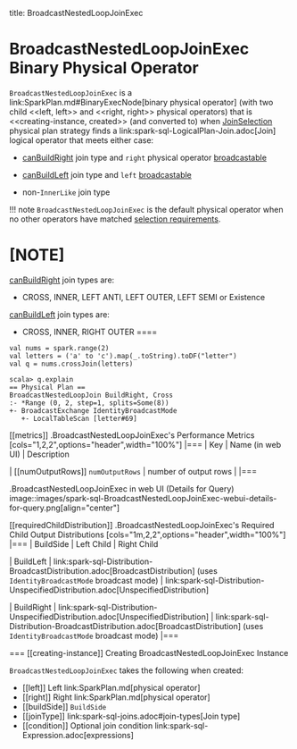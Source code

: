 title: BroadcastNestedLoopJoinExec

# BroadcastNestedLoopJoinExec Binary Physical Operator

`BroadcastNestedLoopJoinExec` is a link:SparkPlan.md#BinaryExecNode[binary physical operator] (with two child <<left, left>> and <<right, right>> physical operators) that is <<creating-instance, created>> (and converted to) when [JoinSelection](../execution-planning-strategies/JoinSelection.md) physical plan strategy finds a link:spark-sql-LogicalPlan-Join.adoc[Join] logical operator that meets either case:

* [canBuildRight](../execution-planning-strategies/JoinSelection.md#canBuildRight) join type and `right` physical operator [broadcastable](../execution-planning-strategies/JoinSelection.md#canBroadcast)

* [canBuildLeft](../execution-planning-strategies/JoinSelection.md#canBuildLeft) join type and `left` [broadcastable](../execution-planning-strategies/JoinSelection.md#canBroadcast)

* non-``InnerLike`` join type

!!! note
    `BroadcastNestedLoopJoinExec` is the default physical operator when no other operators have matched [selection requirements](../execution-planning-strategies/JoinSelection.md#join-selection-requirements).

[NOTE]
====
[canBuildRight](../execution-planning-strategies/JoinSelection.md#canBuildRight) join types are:

* CROSS, INNER, LEFT ANTI, LEFT OUTER, LEFT SEMI or Existence

[canBuildLeft](../execution-planning-strategies/JoinSelection.md#canBuildLeft) join types are:

* CROSS, INNER, RIGHT OUTER
====

```text
val nums = spark.range(2)
val letters = ('a' to 'c').map(_.toString).toDF("letter")
val q = nums.crossJoin(letters)

scala> q.explain
== Physical Plan ==
BroadcastNestedLoopJoin BuildRight, Cross
:- *Range (0, 2, step=1, splits=Some(8))
+- BroadcastExchange IdentityBroadcastMode
   +- LocalTableScan [letter#69]
```

[[metrics]]
.BroadcastNestedLoopJoinExec's Performance Metrics
[cols="1,2,2",options="header",width="100%"]
|===
| Key
| Name (in web UI)
| Description

| [[numOutputRows]] `numOutputRows`
| number of output rows
|
|===

.BroadcastNestedLoopJoinExec in web UI (Details for Query)
image::images/spark-sql-BroadcastNestedLoopJoinExec-webui-details-for-query.png[align="center"]

[[requiredChildDistribution]]
.BroadcastNestedLoopJoinExec's Required Child Output Distributions
[cols="1m,2,2",options="header",width="100%"]
|===
| BuildSide
| Left Child
| Right Child

| BuildLeft
| link:spark-sql-Distribution-BroadcastDistribution.adoc[BroadcastDistribution] (uses `IdentityBroadcastMode` broadcast mode)
| link:spark-sql-Distribution-UnspecifiedDistribution.adoc[UnspecifiedDistribution]

| BuildRight
| link:spark-sql-Distribution-UnspecifiedDistribution.adoc[UnspecifiedDistribution]
| link:spark-sql-Distribution-BroadcastDistribution.adoc[BroadcastDistribution] (uses `IdentityBroadcastMode` broadcast mode)
|===

=== [[creating-instance]] Creating BroadcastNestedLoopJoinExec Instance

`BroadcastNestedLoopJoinExec` takes the following when created:

* [[left]] Left link:SparkPlan.md[physical operator]
* [[right]] Right link:SparkPlan.md[physical operator]
* [[buildSide]] `BuildSide`
* [[joinType]] link:spark-sql-joins.adoc#join-types[Join type]
* [[condition]] Optional join condition link:spark-sql-Expression.adoc[expressions]
